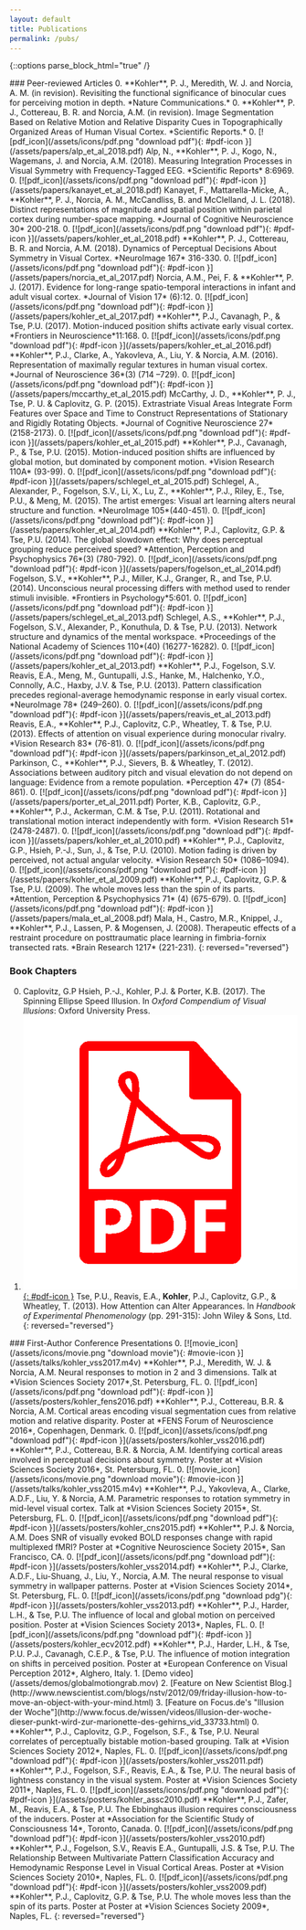 ```yaml
---
layout: default
title: Publications
permalink: /pubs/
---
```

{::options parse_block_html="true" /}
<div class="row">
<div class="column">
### Peer-reviewed Articles
0. **Kohler**, P. J., Meredith, W. J. and Norcia, A. M. (in revision). Revisiting the functional significance of binocular cues for perceiving motion in depth. *Nature Communications.*
0. **Kohler**, P. J., Cottereau, B. R. and Norcia, A.M. (in revision). Image Segmentation Based on Relative Motion and Relative Disparity Cues in Topographically Organized Areas of Human Visual Cortex. *Scientific Reports.*
0. [![pdf_icon](/assets/icons/pdf.png "download pdf"){: #pdf-icon }](/assets/papers/alp_et_al_2018.pdf) 
	Alp, N., **Kohler**, P. J., Kogo, N., Wagemans, J. and Norcia, A.M. (2018). Measuring Integration Processes in Visual Symmetry with Frequency-Tagged EEG. *Scientific Reports* 8:6969. 
0. [![pdf_icon](/assets/icons/pdf.png "download pdf"){: #pdf-icon }](/assets/papers/kanayet_et_al_2018.pdf) 
	Kanayet, F., Mattarella-Micke, A., **Kohler**, P. J., Norcia, A. M., McCandliss, B. and  McClelland, J. L. (2018). Distinct representations of magnitude and spatial position within parietal cortex during number-space mapping. *Journal of Cognitive Neuroscience 30* 200-218.
0. [![pdf_icon](/assets/icons/pdf.png "download pdf"){: #pdf-icon }](/assets/papers/kohler_et_al_2018.pdf) 
	**Kohler**, P. J., Cottereau, B. R. and Norcia, A.M. (2018). Dynamics of Perceptual Decisions About Symmetry in Visual Cortex. *NeuroImage 167* 316-330.
0. [![pdf_icon](/assets/icons/pdf.png "download pdf"){: #pdf-icon }](/assets/papers/norcia_et_al_2017.pdf) 
	Norcia, A.M., Pei, F. & **Kohler**, P. J. (2017). Evidence for long-range spatio-temporal interactions in infant and adult visual cortex. *Journal of Vision 17* (6):12.
0. [![pdf_icon](/assets/icons/pdf.png "download pdf"){: #pdf-icon }](/assets/papers/kohler_et_al_2017.pdf) 
	**Kohler**, P.J., Cavanagh, P., &amp; Tse, P.U. (2017). Motion-induced position shifts activate early visual cortex. *Frontiers in Neuroscience*11:168.
0. [![pdf_icon](/assets/icons/pdf.png "download pdf"){: #pdf-icon }](/assets/papers/kohler_et_al_2016.pdf)
	**Kohler**, P.J., Clarke, A., Yakovleva, A., Liu, Y. & Norcia, A.M. (2016). Representation of maximally regular textures in human visual cortex. *Journal of Neuroscience 36*(3) (714 –729).
0. [![pdf_icon](/assets/icons/pdf.png "download pdf"){: #pdf-icon }](/assets/papers/mccarthy_et_al_2015.pdf)
	McCarthy, J. D., **Kohler**, P. J., Tse, P. U. & Caplovitz, G. P. (2015). Extrastriate Visual Areas Integrate Form Features over Space and Time to Construct Representations of Stationary and Rigidly Rotating Objects. *Journal of Cognitive Neuroscience 27*(2158-2173).
0. [![pdf_icon](/assets/icons/pdf.png "download pdf"){: #pdf-icon }](/assets/papers/kohler_et_al_2015.pdf)
	**Kohler**, P.J., Cavanagh, P., &amp; Tse, P.U. (2015). Motion-induced position shifts are influenced by global motion, but dominated by component motion. *Vision Research 110A* (93-99).
0. [![pdf_icon](/assets/icons/pdf.png "download pdf"){: #pdf-icon }](/assets/papers/schlegel_et_al_2015.pdf)
	Schlegel, A., Alexander, P., Fogelson, S.V., Li, X., Lu, Z., **Kohler**, P.J., Riley, E., Tse, P.U., &amp; Meng, M. (2015). The artist emerges: Visual art learning alters neural structure and function. *NeuroImage 105*(440-451).
0. [![pdf_icon](/assets/icons/pdf.png "download pdf"){: #pdf-icon }](/assets/papers/kohler_et_al_2014.pdf)
	**Kohler**, P.J., Caplovitz, G.P. &amp; Tse, P.U. (2014). The global slowdown effect: Why does perceptual grouping reduce perceived speed? *Attention, Perception and Psychophysics 76*(3) (780-792).
0. [![pdf_icon](/assets/icons/pdf.png "download pdf"){: #pdf-icon }](/assets/papers/fogelson_et_al_2014.pdf)
	Fogelson, S.V., **Kohler**, P.J., Miller, K.J., Granger, R., and Tse, P.U. (2014). Unconscious neural processing differs with method used to render stimuli invisible. *Frontiers in Psychology*5:601.
0. [![pdf_icon](/assets/icons/pdf.png "download pdf"){: #pdf-icon }](/assets/papers/schlegel_et_al_2013.pdf)
	Schlegel, A.S., **Kohler**, P.J., Fogelson, S.V., Alexander, P., Konuthula, D. &amp; Tse, P.U. (2013). Network structure and dynamics of the mental workspace. *Proceedings of the National Academy of Sciences 110*(40) (16277-16282).
0. [![pdf_icon](/assets/icons/pdf.png "download pdf"){: #pdf-icon }](/assets/papers/kohler_et_al_2013.pdf)
	**Kohler**, P.J., Fogelson, S.V. Reavis, E.A., Meng, M., Guntupalli, J.S., Hanke, M., Halchenko, Y.O., Connolly, A.C., Haxby, J.V. &amp; Tse, P.U. (2013). Pattern classification precedes regional-average hemodynamic response in early visual cortex. *NeuroImage 78* (249–260).
0. [![pdf_icon](/assets/icons/pdf.png "download pdf"){: #pdf-icon }](/assets/papers/reavis_et_al_2013.pdf)
	Reavis, E.A., **Kohler**, P.J., Caplovitz, C.P., Wheatley, T. &amp; Tse, P.U. (2013). Effects of attention on visual experience during monocular rivalry. *Vision Research 83* (76-81).
0. [![pdf_icon](/assets/icons/pdf.png "download pdf"){: #pdf-icon }](/assets/papers/parkinson_et_al_2012.pdf)
	Parkinson, C., **Kohler**, P.J., Sievers, B. &amp; Wheatley, T. (2012). Associations between auditory pitch and visual elevation do not depend on language: Evidence from a remote population. *Perception 47* (7) (854-861).
0. [![pdf_icon](/assets/icons/pdf.png "download pdf"){: #pdf-icon }](/assets/papers/porter_et_al_2011.pdf)
	Porter, K.B., Caplovitz, G.P., **Kohler**, P.J., Ackerman, C.M. &amp; Tse, P.U. (2011). Rotational and translational motion interact independently with form. *Vision Research 51* (2478-2487).
0. [![pdf_icon](/assets/icons/pdf.png "download pdf"){: #pdf-icon }](/assets/papers/kohler_et_al_2010.pdf)
	**Kohler**, P.J., Caplovitz, G.P., Hsieh, P.-J., Sun, J., &amp; Tse, P.U. (2010). Motion fading is driven by perceived, not actual angular velocity. *Vision Research 50* (1086–1094).
0. [![pdf_icon](/assets/icons/pdf.png "download pdf"){: #pdf-icon }](/assets/papers/kohler_et_al_2009.pdf)
	**Kohler**, P.J., Caplovitz, G.P. &amp; Tse, P.U. (2009). The whole moves less than the spin of its parts. *Attention, Perception &amp; Psychophysics 71* (4) (675-679).
0. [![pdf_icon](/assets/icons/pdf.png "download pdf"){: #pdf-icon }](/assets/papers/mala_et_al_2008.pdf)
	Mala, H., Castro, M.R., Knippel, J., **Kohler**, P.J., Lassen, P. &amp; Mogensen, J. (2008). Therapeutic effects of a restraint procedure on posttraumatic place learning in fimbria-fornix transected rats. *Brain Research 1217* (221-231).
{: reversed="reversed"}

### Book Chapters	
0. Caplovitz, G.P Hsieh, P.-J., Kohler, P.J. &amp; Porter, K.B. (2017). The Spinning Ellipse Speed Illusion. In *Oxford Compendium of Visual Illusions*: Oxford University Press.
0. [![pdf_icon](/assets/icons/pdf.png "download pdf"){: #pdf-icon }](/assets/papers/tse_et_al_2013.pdf)
	Tse, P.U., Reavis, E.A., **Kohler**, P.J., Caplovitz, G.P., &amp; Wheatley, T. (2013). How Attention can Alter Appearances. In *Handbook of Experimental Phenomenology* (pp. 291-315): John Wiley & Sons, Ltd.
{: reversed="reversed"}
</div>
<div class="column">
### First-Author Conference Presentations
0. [![movie_icon](/assets/icons/movie.png "download movie"){: #movie-icon }](/assets/talks/kohler_vss2017.m4v)
	**Kohler**, P.J., Meredith, W. J. & Norcia, A.M. Neural responses to motion in 2 and 3 dimensions. Talk at *Vision Sciences Society 2017*,St. Petersburg, FL.
0. [![pdf_icon](/assets/icons/pdf.png "download pdf"){: #pdf-icon }](/assets/posters/kohler_fens2016.pdf)
 	**Kohler**, P.J., Cottereau, B.R. & Norcia, A.M. Cortical areas encoding visual segmentation cues from relative motion and relative disparity. Poster at *FENS Forum of Neuroscience 2016*, Copenhagen, Denmark.
 0. [![pdf_icon](/assets/icons/pdf.png "download pdf"){: #pdf-icon }](/assets/posters/kohler_vss2016.pdf)
 	**Kohler**, P.J., Cottereau, B.R. & Norcia, A.M. Identifying cortical areas involved in perceptual decisions about symmetry. Poster at *Vision Sciences Society 2016*, St. Petersburg, FL.
 0. [![movie_icon](/assets/icons/movie.png "download movie"){: #movie-icon }](/assets/talks/kohler_vss2015.m4v)
 	**Kohler**, P.J., Yakovleva, A., Clarke, A.D.F., Liu, Y. & Norcia, A.M. Parametric responses to rotation symmetry in mid-level visual cortex. Talk at *Vision Sciences Society 2015*, St. Petersburg, FL.
 0. [![pdf_icon](/assets/icons/pdf.png "download pdf"){: #pdf-icon }](/assets/posters/kohler_cns2015.pdf)
 	**Kohler**, P.J. & Norcia, A.M. Does SNR of visually evoked BOLD responses change with rapid multiplexed fMRI? Poster at *Cognitive Neuroscience Society 2015*, San Francisco, CA.
 0. [![pdf_icon](/assets/icons/pdf.png "download pdf"){: #pdf-icon }](/assets/posters/kohler_vss2014.pdf)
 	**Kohler**, P.J., Clarke, A.D.F., Liu-Shuang, J., Liu, Y., Norcia, A.M. The neural response to visual symmetry in wallpaper patterns. Poster at *Vision Sciences Society 2014*, St. Petersburg, FL.
0. [![pdf_icon](/assets/icons/pdf.png "download pdg"){: #pdf-icon }](/assets/posters/kohler_vss2013.pdf)
 	**Kohler**, P.J., Harder, L.H., & Tse, P.U. The influence of local and global motion on perceived position. Poster at *Vision Sciences Society 2013*, Naples, FL.
0. [![pdf_icon](/assets/icons/pdf.png "download pdf"){: #pdf-icon }](/assets/posters/kohler_ecv2012.pdf)
 	**Kohler**, P.J., Harder, L.H., & Tse, P.U. P.J., Cavanagh, C.E.P., & Tse, P.U. The influence of motion integration on shifts in perceived position. Poster at *European Conference on Visual Perception 2012*, Alghero, Italy. 1. [Demo video](/assets/demos/globalmotiongrab.mov) 2. [Feature on New Scientist Blog.](http://www.newscientist.com/blogs/nstv/2012/09/friday-illusion-how-to-move-an-object-with-your-mind.html) 3. [Feature on Focus.de's "Illusion der Woche"](http://www.focus.de/wissen/videos/illusion-der-woche-dieser-punkt-wird-zur-marionette-des-gehirns_vid_33733.html)
0. **Kohler**, P.J., Caplovitz, G.P., Fogelson, S.F., & Tse, P.U. Neural correlates of perceptually bistable motion-based grouping. Talk at *Vision Sciences Society 2012*, Naples, FL.
0. [![pdf_icon](/assets/icons/pdf.png "download pdf"){: #pdf-icon }](/assets/posters/kohler_vss2011.pdf)
 	**Kohler**, P.J., Fogelson, S.F., Reavis, E.A., & Tse, P.U. The neural basis of lightness constancy in the visual system. Poster at *Vision Sciences Society 2011*, Naples, FL.
0. [![pdf_icon](/assets/icons/pdf.png "download pdf"){: #pdf-icon }](/assets/posters/kohler_assc2010.pdf)
 	**Kohler**, P.J., Zafer, M., Reavis, E.A., & Tse, P.U. The Ebbinghaus illusion requires consciousness of the inducers. Poster at *Association for the Scientific Study of Consciousness 14*, Toronto, Canada.
0. [![pdf_icon](/assets/icons/pdf.png "download pdf"){: #pdf-icon }](/assets/posters/kohler_vss2010.pdf)
	**Kohler**, P.J., Fogelson, S.V., Reavis E.A., Guntupalli, J.S. & Tse, P.U. The Relationship Between Multivariate Pattern Classification Accuracy and Hemodynamic Response Level in Visual Cortical Areas. Poster at *Vision Sciences Society 2010*, Naples, FL.
0. [![pdf_icon](/assets/icons/pdf.png "download pdf"){: #pdf-icon }](/assets/posters/kohler_vss2009.pdf)
	**Kohler**, P.J., Caplovitz, G.P. & Tse, P.U. The whole moves less than the spin of its parts. Poster at Poster at *Vision Sciences Society 2009*, Naples, FL.
{: reversed="reversed"}
</div>
</div>